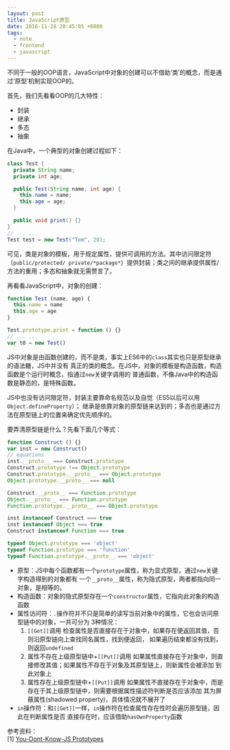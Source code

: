 ```yaml
---
layout: post
title: JavaScript原型
date: 2016-11-28 20:45:05 +0800
tags:
  - note
  - frontend
  - javascript
---
```


不同于一般的OOP语言，JavaScript中对象的创建可以不借助‘类’的概念，而是通过‘原型’机制实现OOP的。

首先，我们先看看OOP的几大特性：
* 封装
* 继承
* 多态
* 抽象

在Java中，一个典型的对象创建过程如下：

```java
class Test {
  private String name;
  private int age;

  public Test(String name, int age) {
    this.name = name;
    this.age = age;
  }

  public void print() {}
}
// ... ...
Test test = new Test("Tom", 20);
```

可见，类是对象的模板，用于规定属性，提供可调用的方法。其中访问限定符（`public/protected/
private/*package*`）提供封装；类之间的继承提供属性/方法的重用；多态和抽象就无需赘言了。

再看看JavaScript中，对象的创建：

```js
function Test (name, age) {
  this.name = name
  this.age = age
}

Test.prototype.print = function () {}
// ... ...
var t0 = new Test()
```

JS中对象是由函数创建的，而不是类，事实上ES6中的`class`其实也只是原型继承的语法糖，JS中并没有
真正的类的概念。在JS中，对象的模板是构造函数，构造函数是个运行时概念，指通过`new`关键字调用的
普通函数，不像Java中的构造函数是静态的，是特殊函数。

JS中也没有访问限定符，封装主要靠命名规范以及自觉（ES5以后可以用`Object.defineProperty`）；
继承是依靠对象的原型链来达到的；多态也是通过方法在原型链上的位置来确定优先顺序的。

要弄清原型链是什么？先看下面几个等式：

```js
function Construct () {}
var inst = new Construct()
// equations
inst.__proto__ === Construct.prototype
Construct.prototype !== Object.prototype
Construct.prototype.__proto__ === Object.prototype
Object.prototype.__proto__ === null

Construct.__proto__ === Function.prototype
Object.__proto__ === Function.prototype
Function.prototype.__proto__ === Object.prototype

inst instanceof Construct === true
inst instanceof Object === true
Construct instanceof Function === true

typeof Object.prototype === 'object'
typeof Function.prototype === 'function'
typeof Function.prototype.__proto__ === 'object'
```

* 原型：JS中每个函数都有一个`prototype`属性，称为显式原型，通过`new`关键字构造得到的对象都有
一个`__proto__`属性，称为隐式原型，两者都指向同一对象，是相等的。
* 构造函数：对象的隐式原型存在一个`constructor`属性，它指向此对象的构造函数
* 属性访问符：`.`操作符并不只是简单的读写当前对象中的属性，它也会访问原型链中的对象，一共可分为
3种情况：
  1. `[[Get]]`调用
    检查属性是否直接存在于对象中，如果存在便返回其值，否则沿原型链向上查找同名属性，找到便返回，
    如果遍历结束都没有找到，则返回`undefined`
  2. 属性不存在上级原型链中+`[[Put]]`调用
    如果属性直接存在于对象中，则直接修改其值；如果属性不存在于对象及其原型链上，则新属性会被添加
    到此对象上
  3. 属性存在上级原型链中+`[[Put]]`调用
    如果属性不直接存在于对象中，而是存在于其上级原型链中，则需要根据属性描述符判断是否应该添加
    其为屏蔽属性(shadowed property)，具体情况就不展开了
* `in`操作符：和`[[Get]]`一样，`in`操作符在检查属性存在性时会遍历原型链，因此在判断属性是否
直接存在时，应该借助`hasOwnProperty`函数

参考资料：  
[1] [You-Dont-Know-JS Prototypes](https://github.com/getify/You-Dont-Know-JS/blob/master/this%20%26%20object%20prototypes/ch5.md)
